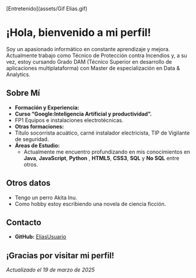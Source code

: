 [Entretenido](assets/Gif Elias.gif)
# ¡Hola, bienvenido a mi perfil!

Soy un apasionado informático en constante aprendizaje y mejora. Actualmente trabajo como Técnico de Protección contra Incendios y, a su vez, estoy cursando Grado DAM (Técnico Superior en desarrollo de aplicaciones multiplataforma) con Master de especialización en Data & Analytics. 

## Sobre Mí
- **Formación y Experiencia:**  
- **Curso “Google:Inteligencia Artificial y productividad”.**
- FP1 Equipos e instalaciones electrotécnicas.
- **Otras formaciones:** 
- Título socorrista acuático, carné instalador electricista, TIP de Vigilante de seguridad.
- **Áreas de Estudio:**  
  - Actualmente me encuentro profundizando en mis conocimientos en **Java**, **JavaScript**, **Python** , **HTML5**, **CSS3**, **SQL** y **No SQL** entre otros.
    
## Otros datos
- Tengo un perro Akita Inu.
- Como hobby estoy escribiendo una novela de ciencia ficción.


## Contacto
- **GitHub:** [EliasUsuario](https://github.com/EliasUsuario)

¡Gracias por visitar mi perfil! 
---
*Actualizado el 19 de marzo de 2025*
